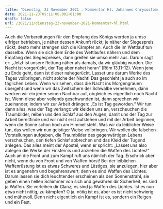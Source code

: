 ```yaml
---
title: 'Dienstag, 23 November 2021 : Kommentar Hl. Johannes Chrysostomus'
date: 2021-11-23T09:11:00.001+01:00
draft: false
url: /2021/11/dienstag-23-november-2021-kommentar-hl.html
---
```


Auch die Vorbereitungen für den Empfang des Königs werden ja umso eifriger betrieben, je näher dessen Ankunft rückt; je näher der Siegespreis rückt, desto mehr strengen sich die Kämpfer an. Auch die im Wettlauf tun dasselbe. Wenn sie sich dem Ende des Wettlaufes nähern und dem Empfang des Siegespreises, dann greifen sie umso mehr aus. Darum sagt er: „Jetzt ist unsere Rettung näher als damals, da wir gläubig wurden. Die Nacht ist vorgerückt, der Tag aber nahet heran“ (Röm 13,11–12). Wenn jene zu Ende geht, dann ist dieser nahegerückt. Lasset uns darum Werke des Tages vollbringen, nicht solche der Nacht! Das geschieht ja auch so im täglichen Leben. Wenn wir sehen, dass die Nacht ins Morgengrauen übergeht und wenn wir das Zwitschern der Schwalbe vernehmen, dann wecken wir ein jeder seinen Nachbar auf, obgleich es eigentlich noch Nacht ist. Wenn diese aber vollends geschwunden ist, dann sprechen wir zueinander, indem wir zur Arbeit drängen: „Es ist Tag geworden.“ Wir tun dann alles, was der Tag verlangt: wir kleiden uns an, verscheuchen die Traumbilder, reiben uns den Schlaf aus den Augen, damit uns der Tag zur Arbeit bereitfinde und wir nicht erst aufstehen und mit der Arbeit beginnen, wenn die Sonne schon hoch am Himmel steht. Was wir da leiblicher Weise tun, das wollen wir nun geistiger Weise vollbringen. Wir wollen die falschen Vorstellungen aufgeben, die Traumbilder des gegenwärtigen Lebens verscheuchen, den tiefen Schlaf abbrechen und das Kleid der Tugend anlegen. Das alles meint der Apostel, wenn er spricht: „Lasset uns also ablegen die Werke der Finsternis und anziehen die Waffen des Lichtes!“ Auch an die Front und zum Kampf ruft uns nämlich der Tag. Erschrick aber nicht, wenn du von Front und von Waffen hörst! Bei der leiblichen Waffenrüstung ist es etwas Schweres und Lästiges, sie anzulegen, hier aber ist es angenehm und begehrenswert; denn es sind Waffen des Lichtes. Darum lassen sie dich leuchtender erscheinen als den Sonnenstrahl, sie geben einen hellen Schimmer von sich und gewähren dir Sicherheit; es sind ja Waffen. Sie verleihen dir Glanz; es sind ja Waffen des Lichtes. Ist es nun etwa nicht nötig, zu kämpfen? O ja, nötig ist es, aber es ist nicht schwierig und mühevoll. Denn nicht eigentlich ein Kampf ist es, sondern ein Reigen und ein Fest.